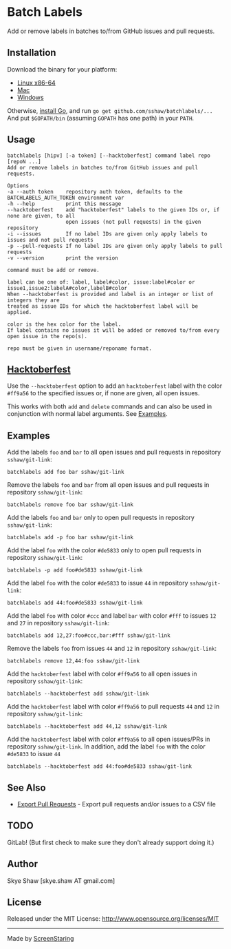 # Batch Labels

Add or remove labels in batches to/from GitHub issues and pull requests.

## Installation

Download the binary for your platform:

* [Linux x86-64](https://github.com/sshaw/batchlabels/releases/download/v0.0.1/batchlabels-linux-x86-64)
* [Mac](https://github.com/sshaw/batchlabels/releases/download/v0.0.1/batchlabels-mac)
* [Windows](https://github.com/sshaw/batchlabels/releases/download/v0.0.1/batchlabels.exe)

Otherwise, [install Go](https://golang.org/dl/), and run `go get github.com/sshaw/batchlabels/...`
And put `$GOPATH/bin` (assuming `GOPATH` has one path) in your `PATH`.


## Usage

    batchlabels [hipv] [-a token] [--hacktoberfest] command label repo [repoN ...]
    Add or remove labels in batches to/from GitHub issues and pull requests.

    Options
    -a --auth token    repository auth token, defaults to the BATCHLABELS_AUTH_TOKEN environment var
    -h --help          print this message
    --hacktoberfest    add "hacktoberfest" labels to the given IDs or, if none are given, to all
                       open issues (not pull requests) in the given repository
    -i --issues        If no label IDs are given only apply labels to issues and not pull requests
    -p --pull-requests If no label IDs are given only apply labels to pull requests
    -v --version       print the version

    command must be add or remove.

    label can be one of: label, label#color, issue:label#color or issue1,issue2:labelA#color,labelB#color
    When --hacktoberfest is provided and label is an integer or list of integers they are
    treated as issue IDs for which the hacktoberfest label will be applied.

    color is the hex color for the label.
    If label contains no issues it will be added or removed to/from every open issue in the repo(s).

    repo must be given in username/reponame format.

## [Hacktoberfest](https://hacktoberfest.digitalocean.com/)

Use the `--hacktoberfest` option to add an `hacktoberfest` label with the color `#ff9a56` to the specified issues
or, if none are given, all open issues.

This works with both `add` and `delete` commands and can also be used in conjunction with normal label arguments.
See [Examples](#Examples).

## Examples

Add the labels `foo` and `bar` to all open issues and pull requests in repository `sshaw/git-link`:

    batchlabels add foo bar sshaw/git-link

Remove the labels `foo` and `bar` from all open issues and pull requests in repository `sshaw/git-link`:

    batchlabels remove foo bar sshaw/git-link

Add the labels `foo` and `bar` only to open pull requests in repository `sshaw/git-link`:

    batchlabels add -p foo bar sshaw/git-link

Add the label `foo` with the color `#de5833` only to open pull requests in repository `sshaw/git-link`:

    batchlabels -p add foo#de5833 sshaw/git-link

Add the label `foo` with the color `#de5833` to issue `44` in repository `sshaw/git-link`:

    batchlabels add 44:foo#de5833 sshaw/git-link

Add the label `foo` with color `#ccc` and label `bar` with color `#fff` to issues `12` and `27` in repository `sshaw/git-link`:

    batchlabels add 12,27:foo#ccc,bar:#fff sshaw/git-link

Remove the labels `foo` from issues `44` and `12` in repository `sshaw/git-link`:

    batchlabels remove 12,44:foo sshaw/git-link

Add the `hacktoberfest` label with color `#ff9a56` to all open issues in repository `sshaw/git-link`:

    batchlabels --hacktoberfest add sshaw/git-link

Add the `hacktoberfest` label with color `#ff9a56` to pull requests `44` and `12` in repository `sshaw/git-link`:

    batchlabels --hacktoberfest add 44,12 sshaw/git-link

Add the `hacktoberfest` label with color `#ff9a56` to all open issues/PRs in repository   `sshaw/git-link`.
In addition, add the label `foo` with the color `#de5833` to issue `44`

    batchlabels --hacktoberfest add 44:foo#de5833 sshaw/git-link

## See Also

- [Export Pull Requests](https://github.com/sshaw/export-pull-requests) - Export pull requests and/or issues to a CSV file

## TODO

GitLab! (But first check to make sure they don't already support doing it.)

## Author

Skye Shaw [skye.shaw AT gmail.com]

## License

Released under the MIT License: http://www.opensource.org/licenses/MIT

---

Made by [ScreenStaring](http://screenstaring.com)
